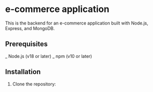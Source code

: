 # e-commerce application

This is the backend for an e-commerce application built with Node.js, Express, and MongoDB.

## Prerequisites

_ Node.js (v18 or later)
_ npm (v10 or later)

## Installation
1. Clone the repository: 